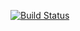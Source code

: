 [![Build Status](https://travis-ci.com/Sudar-Kudr/RKtimp2.svg?branch=main)](https://travis-ci.com/Sudar-Kudr/RKtimp2)
